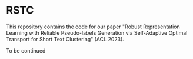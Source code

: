 # RSTC
This repository contains the code for our paper "Robust Representation Learning with Reliable Pseudo-labels Generation via Self-Adaptive Optimal Transport for Short Text Clustering" (ACL 2023).

To be continued
